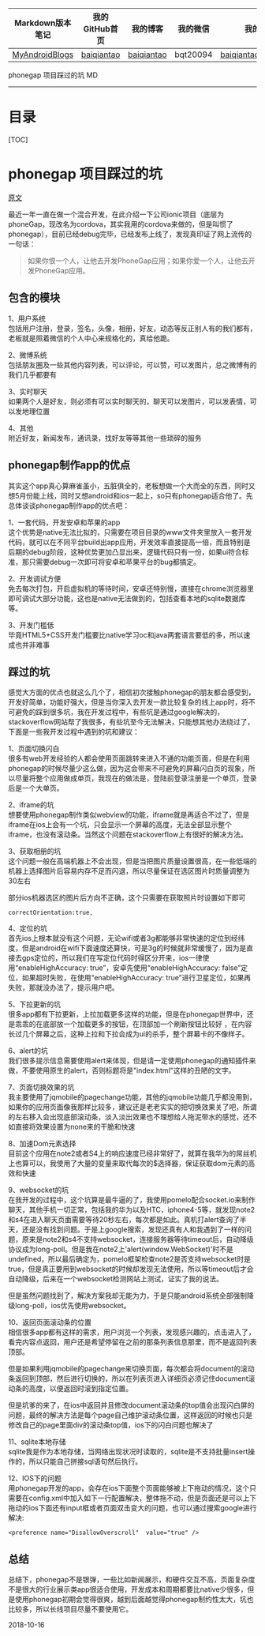 | Markdown版本笔记 | 我的GitHub首页 | 我的博客 | 我的微信 | 我的邮箱 |  
| :------------: | :------------: | :------------: | :------------: | :------------: |  
| [MyAndroidBlogs][Markdown] | [baiqiantao][GitHub] | [baiqiantao][博客] | bqt20094 | baiqiantao@sina.com |  
  
[Markdown]:https://github.com/baiqiantao/MyAndroidBlogs  
[GitHub]:https://github.com/baiqiantao  
[博客]:http://www.cnblogs.com/baiqiantao/  
  
phonegap 项目踩过的坑 MD  
***  
目录  
===  
[TOC]  
  
# phonegap 项目踩过的坑  
[原文](https://www.jianshu.com/p/84f618b357ff)  
  
最近一年一直在做一个混合开发，在此介绍一下公司ionic项目（底层为phoneGap，现改名为cordova，其实我用的cordova来做的，但是叫惯了phonegap），目前已经debug完毕，已经发布上线了，发现真印证了网上流传的一句话：  
  
> 如果你恨一个人，让他去开发PhoneGap应用；如果你爱一个人，让他去开发PhoneGap应用。  
  
## 包含的模块  
1、用户系统    
包括用户注册，登录，签名，头像，相册，好友，动态等反正别人有的我们都有，老板就是照着微信的个人中心来规格化的，真给他跪。  
  
2、微博系统    
包括朋友圈及一些其他内容列表，可以评论，可以赞，可以发图片，总之微博有的我们几乎都要有  
  
3、实时聊天    
如果两个人是好友，则必须有可以实时聊天的，聊天可以发图片，可以发表情，可以发地理位置  
  
4、其他    
附近好友，新闻发布，通讯录，找好友等等其他一些琐碎的服务  
  
## phonegap制作app的优点  
其实这个app真心算麻雀虽小，五脏俱全的，老板想做一个大而全的东西，同时又想5月份能上线，同时又想android和ios一起上，so只有phonegap适合他了。先总体谈谈phonegap制作app的优点吧：  
  
1、一套代码，开发安卓和苹果的app    
这个优势是native无法比拟的，只需要在项目目录的www文件夹里放入一套开发代码，就可以在不同平台build出app应用，开发效率直接提高一倍，而且特别是后期的debug阶段，这种优势更加凸显出来，逻辑代码只有一份，如果ui符合标准，那只需要debug一次即可将安卓和苹果平台的bug都搞定。  
  
2、开发调试方便    
免去每次打包，开启虚拟机的等待时间，安卓还特别慢，直接在chrome浏览器里即可调试大部分功能，这也是native无法做到的，包括查看本地的sqlite数据库等。  
  
3、开发门槛低    
毕竟HTML5+CSS开发门槛要比native学习oc和java两套语言要低的多，所以速成也并非难事  
  
## 踩过的坑  
感觉大方面的优点也就这么几个了，相信初次接触phonegap的朋友都会感受到，开发好简单，功能好强大，但是当你深入去开发一款比较复杂的线上app时，将不可避免的踩到很多坑，我在开发过程中，有些坑是通过google解决的，stackoverflow网站帮了我很多，有些坑至今无法解决，只能想其他办法绕过了，下面是一些我开发过程中遇到的坑和建议：  
  
1、页面切换闪白    
很多有web开发经验的人都会使用页面跳转来进入不通的功能页面，但是在利用phonegap的时候尽量少这么做，因为这会带来不可避免的屏幕闪白页的现象，所以尽量将整个应用做成单页，我现在的做法是，登陆前登录注册是一个单页，登录后是一个大单页。  
  
2、iframe的坑    
想要使用phonegap制作类似webview的功能，iframe就是再适合不过了，但是iframe在ios上会有一个坑，只会显示一个屏幕的高度，无法全部显示整个iframe，也没有滚动条。当然这个问题在stackoverflow上有很好的解决方法。  
  
3、获取相册的坑    
这个问题一般在高端机器上不会出现，但是当把图片质量设置很高，在一些低端的机器上选择图片后容易内存不足而闪退，所以尽量保证在选区图片时质量调整为30左右  
  
部分ios机器选区的图片后方向不正确，这个只需要在获取照片时设置如下即可  
  
    correctOrientation:true,  
  
4、定位的坑    
首先ios上根本就没有这个问题，无论wifi或者3g都能够非常快速的定位到经纬度，但是android在wifi下面速度还算快，可是3g的时候就非常缓慢了，因为是直接去gps定位的，所以我们在写定位代码时得区分开来，ios一律使用“enableHighAccuracy: true”，安卓先使用“enableHighAccuracy: false”定位，如果超时失败，在使用“enableHighAccuracy: true”进行卫星定位，如果再失败，那就没办法了，提示用户吧。  
  
5、下拉更新的坑    
很多app都有下拉更新，上拉加载更多这样的功能，但是在phonegap世界中，还是乖乖的在底部放一个加载更多的按钮，在顶部加一个刷新按钮比较好 ，在内容长过几个屏幕之后，这种上拉和下拉会成为ui的杀手，整个屏幕卡的不像样子。  
  
6、alert的坑    
我们很多提示信息需要使用alert来体现，但是请一定使用phonegap的通知插件来做，不要使用原生的alert，否则标题将是"index.html"这样的丑陋的文字。  
  
7、页面切换效果的坑    
我主要使用了jqmobile的pagechange功能，其他的jqmobile功能几乎都没用到，如果你的应用页面像我那样比较多，建议还是老老实实的把切换效果关了吧，所谓的左右移入会出现底部滚动条，淡入淡出效果也不理想给人拖泥带水的感觉，还不如直接将效果设置为none来的干脆和快速  
  
8、加速Dom元素选择    
目前这个应用在note2或者S4上的响应速度已经非常好了，就算在我华为的屌丝机上也算可以，我使用了大量的变量来取代每次的$选择器，保证获取dom元素的高效和快速  
  
9、websocket的坑    
在我开发的过程中，这个坑算是最牛逼的了，我使用pomelo配合socket.io来制作聊天，其他手机一切正常，包括我的华为以及HTC，iphone4-5等，就发现note2和s4在进入聊天页面需要等待20秒左右，每次都是如此。真机打alert查询了半天，还是没有找到问题。于是上google搜索，发现还真有人和我遇到了一样的问题，原来是note2和s4不支持websocket，连接服务器等待timeout后，自动降级协议成为long-poll。但是我在note2上'alert(window.WebSocket)'时不是undefined，所以最后确定为，pomelo框架检查note2是否支持websocket时是true，但是真正要用到websocket的时候却发现无法使用，所以等timeout后才会自动降级，后来在一个websocket检测网站上测试，证实了我的说法。  
  
但是虽然问题找到了，解决方案我却无能为力，于是只能android系统全部强制降级long-poll，ios优先使用websocket。  
  
10、返回页面滚动条的位置    
相信很多app都有这样的需求，用户浏览一个列表，发现感兴趣的，点击进入了，看完内容点返回，用户还是希望停留在之前的那条列表信息那里，而不是返回列表顶部。  
  
但是如果利用jqmobile的pagechange来切换页面，每次都会将document的滚动条返回到顶部，然后进行切换的，所以在列表页进入详细页必须记住document滚动条的高度，以便返回时滚到指定位置。  
  
但是坑爹的来了，在ios中返回并且修改document滚动条的top值会出现闪白屏的问题，最终的解决方法是每个page自己维护滚动条位置，这样返回的时候也只是修改自己的page里面div的滚动条top值，ios下的闪白问题也解决了  
  
11、sqlite本地存储    
sqlite我是作为本地存储，当网络出现状况时读取的，sqlite是不支持批量insert操作的，所以只能自己拼接sql语句然后执行。  
  
12、IOS下的问题    
用phonegap开发的app，会存在ios下面整个页面能够被上下拖动的情况，这个只需要在config.xml中加入如下一行配置解决，整体拖不动，但是页面还是可以上下拖动的ios下面还有input框或者页面双击变大的问题，也可以通过搜索google进行解决:  
  
    <preference name="DisallowOverscroll"  value="true" />  
  
## 总结  
总结下，phonegap不是银弹，一些比如新闻展示，和硬件交互不高，页面复杂度不是很大的行业展示类app很适合使用，开发成本和周期都要比native少很多，但是使用phonegap初期会觉得很爽，越到后面越觉得phonegap制约性太大，坑也比较多，所以长线项目尽量不要使用它。  
  
2018-10-16  
